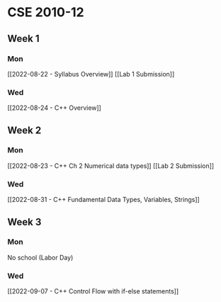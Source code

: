 # CSE 2010-12

## Week 1

### Mon
[[2022-08-22 - Syllabus Overview]]
[[Lab 1 Submission]]
### Wed
[[2022-08-24 - C++ Overview]]

## Week 2

### Mon
[[2022-08-23 - C++ Ch 2 Numerical data types]]
[[Lab 2 Submission]]

### Wed
[[2022-08-31 - C++ Fundamental Data Types, Variables, Strings]]

## Week 3

### Mon
No school (Labor Day)

### Wed
[[2022-09-07 - C++ Control Flow with if-else statements]]
